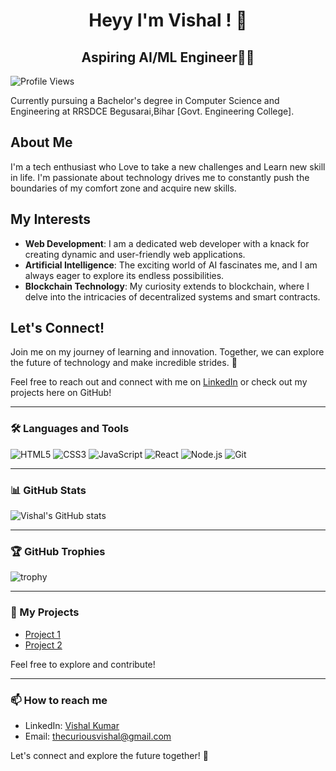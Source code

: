 

<h1 align="center">Heyy I'm Vishal ! 👋</h1>

<h2 align="center">Aspiring AI/ML Engineer👨‍💻</h2>

![Profile Views](https://komarev.com/ghpvc/?username=thecuriousvishal&style=flat-square)

Currently pursuing a Bachelor's degree in Computer Science and Engineering at RRSDCE Begusarai,Bihar [Govt. Engineering College].

## About Me

I'm a tech enthusiast who Love to take a new challenges and Learn new skill in life. I'm passionate about technology drives me to constantly push the boundaries of my comfort zone and acquire new skills.

## My Interests

- **Web Development**: I am a dedicated web developer with a knack for creating dynamic and user-friendly web applications.
- **Artificial Intelligence**: The exciting world of AI fascinates me, and I am always eager to explore its endless possibilities.
- **Blockchain Technology**: My curiosity extends to blockchain, where I delve into the intricacies of decentralized systems and smart contracts.

## Let's Connect!

Join me on my journey of learning and innovation. Together, we can explore the future of technology and make incredible strides. 🚀

Feel free to reach out and connect with me on [LinkedIn](https://www.linkedin.com/in/thecuriousvishal/) or check out my projects here on GitHub!

---

### 🛠️ Languages and Tools

![HTML5](https://img.shields.io/badge/-HTML5-E34F26?style=flat-square&logo=html5&logoColor=white)
![CSS3](https://img.shields.io/badge/-CSS3-1572B6?style=flat-square&logo=css3)
![JavaScript](https://img.shields.io/badge/-JavaScript-F7DF1E?style=flat-square&logo=javascript&logoColor=black)
![React](https://img.shields.io/badge/-React-61DAFB?style=flat-square&logo=react&logoColor=black)
![Node.js](https://img.shields.io/badge/-Node.js-339933?style=flat-square&logo=node-dot-js&logoColor=white)
![Git](https://img.shields.io/badge/-Git-F05032?style=flat-square&logo=git&logoColor=white)

---

### 📊 GitHub Stats

![Vishal's GitHub stats](https://github-readme-stats.vercel.app/api?username=thecuriousvishal&show_icons=true&theme=radical)

---

### 🏆 GitHub Trophies

![trophy](https://github-profile-trophy.vercel.app/?username=thecuriousvishal&theme=onedark)

---

### 🔗 My Projects

- [Project 1](https://huggingface.co/spaces/curiousvishal/NeuroAI)
- [Project 2](https://github.com/thecuriousvishal/project2)

Feel free to explore and contribute!

---

### 📫 How to reach me

- LinkedIn: [Vishal Kumar](https://www.linkedin.com/in/thecuriousvishal/)
- Email: thecuriousvishal@gmail.com

Let's connect and explore the future together! 🚀
